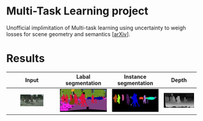 # Multi-Task Learning project
Unofficial implimitation of Multi-task learning using uncertainty to weigh losses for scene geometry and semantics [[arXiv](https://arxiv.org/abs/1705.07115)].

# Results
|Input|Labal segmentation|Instance segmentation|Depth|
|:---:|:----------------:|:-------------------:|:---:|
|<img src='inputs/Pedestrian_crossing_0.png' width="50%">|<img src='results/resNet_label_instance_disp/label_Pedestrian_crossing_0.png' width="100%">|<img src='results/resNet_label_instance_disp/instance_Pedestrian_crossing_0.png' width="100%">|<img src='results/resNet_label_instance_disp/disp_Pedestrian_crossing_0.png' width="100%">|

